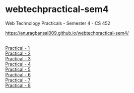 # webtechpractical-sem4
Web Technology Practicals - Semester 4 - CS 452

<a href ="https://anuragbansal009.github.io/webtechpractical-sem4/">https://anuragbansal009.github.io/webtechpractical-sem4/</a><br><br>

<a href="https://anuragbansal009.github.io/webtechpractical-sem4/Practical-1/index.html">Practical - 1</a><br>
<a href="https://anuragbansal009.github.io/webtechpractical-sem4/Practical-2/index.html">Practical - 2</a><br>
<a href="https://anuragbansal009.github.io/webtechpractical-sem4/Practical-3/index.html">Practical - 3</a><br>
<a href="https://anuragbansal009.github.io/webtechpractical-sem4/Practical-4/index.html">Practical - 4</a><br>
<a href="https://anuragbansal009.github.io/webtechpractical-sem4/Practical-5/index.html">Practical - 5</a><br>
<a href="https://anuragbansal009.github.io/webtechpractical-sem4/Practical-6/">Practical - 6</a><br>
<a href="https://anuragbansal009.github.io/webtechpractical-sem4/Practical-7/index.html">Practical - 7</a><br>
<a href="https://anuragbansal009.github.io/webtechpractical-sem4/Practical-8/">Practical - 8</a><br>
